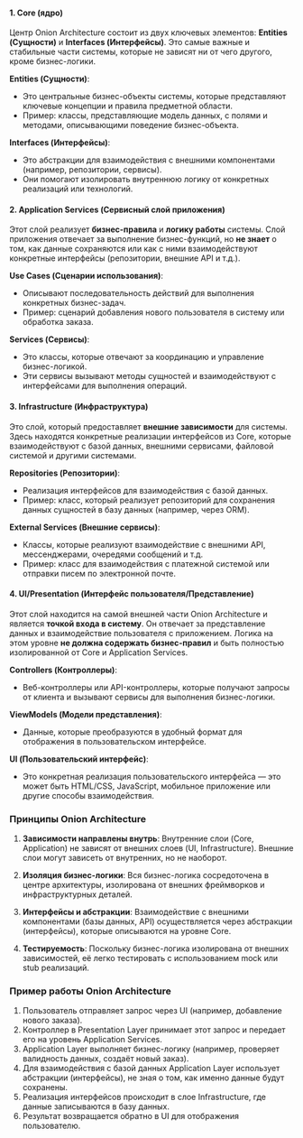 #### 1. **Core (ядро)**

Центр Onion Architecture состоит из двух ключевых элементов: **Entities (Сущности)** и **Interfaces (Интерфейсы)**. Это самые важные и стабильные части системы, которые не зависят ни от чего другого, кроме бизнес-логики.

**Entities (Сущности)**:
- Это центральные бизнес-объекты системы, которые представляют ключевые концепции и правила предметной области.
- Пример: классы, представляющие модель данных, с полями и методами, описывающими поведение бизнес-объекта.

**Interfaces (Интерфейсы)**:
- Это абстракции для взаимодействия с внешними компонентами (например, репозитории, сервисы).
- Они помогают изолировать внутреннюю логику от конкретных реализаций или технологий.
#### 2. **Application Services (Сервисный слой приложения)**

Этот слой реализует **бизнес-правила** и **логику работы** системы. Слой приложения отвечает за выполнение бизнес-функций, но **не знает** о том, как данные сохраняются или как с ними взаимодействуют конкретные интерфейсы (репозитории, внешние API и т.д.).

**Use Cases (Сценарии использования)**:
- Описывают последовательность действий для выполнения конкретных бизнес-задач.
- Пример: сценарий добавления нового пользователя в систему или обработка заказа.

**Services (Сервисы)**:
- Это классы, которые отвечают за координацию и управление бизнес-логикой.
- Эти сервисы вызывают методы сущностей и взаимодействуют с интерфейсами для выполнения операций.

#### 3. **Infrastructure (Инфраструктура)**

Это слой, который предоставляет **внешние зависимости** для системы. Здесь находятся конкретные реализации интерфейсов из Core, которые взаимодействуют с базой данных, внешними сервисами, файловой системой и другими системами.

**Repositories (Репозитории)**:
- Реализация интерфейсов для взаимодействия с базой данных.
- Пример: класс, который реализует репозиторий для сохранения данных сущностей в базу данных (например, через ORM).

**External Services (Внешние сервисы)**:
- Классы, которые реализуют взаимодействие с внешними API, мессенджерами, очередями сообщений и т.д.
- Пример: класс для взаимодействия с платежной системой или отправки писем по электронной почте.

#### 4. **UI/Presentation (Интерфейс пользователя/Представление)**

Этот слой находится на самой внешней части Onion Architecture и является **точкой входа в систему**. Он отвечает за представление данных и взаимодействие пользователя с приложением. Логика на этом уровне **не должна содержать бизнес-правил** и быть полностью изолированной от Core и Application Services.

**Controllers (Контроллеры)**:
- Веб-контроллеры или API-контроллеры, которые получают запросы от клиента и вызывают сервисы для выполнения бизнес-логики.

**ViewModels (Модели представления)**:
- Данные, которые преобразуются в удобный формат для отображения в пользовательском интерфейсе.

**UI (Пользовательский интерфейс)**:
- Это конкретная реализация пользовательского интерфейса — это может быть HTML/CSS, JavaScript, мобильное приложение или другие способы взаимодействия.

### Принципы Onion Architecture

1. **Зависимости направлены внутрь**:
Внутренние слои (Core, Application) не зависят от внешних слоев (UI, Infrastructure). Внешние слои могут зависеть от внутренних, но не наоборот.

2. **Изоляция бизнес-логики**:
Вся бизнес-логика сосредоточена в центре архитектуры, изолирована от внешних фреймворков и инфраструктурных деталей.

3. **Интерфейсы и абстракции**:
Взаимодействие с внешними компонентами (базы данных, API) осуществляется через абстракции (интерфейсы), которые описываются на уровне Core.

4. **Тестируемость**:
Поскольку бизнес-логика изолирована от внешних зависимостей, её легко тестировать с использованием mock или stub реализаций.

### Пример работы Onion Architecture

1. Пользователь отправляет запрос через UI (например, добавление нового заказа).
2. Контроллер в Presentation Layer принимает этот запрос и передает его на уровень Application Services.
3. Application Layer выполняет бизнес-логику (например, проверяет валидность данных, создаёт новый заказ).
4. Для взаимодействия с базой данных Application Layer использует абстракции (интерфейсы), не зная о том, как именно данные будут сохранены.
5. Реализация интерфейсов происходит в слое Infrastructure, где данные записываются в базу данных.
6. Результат возвращается обратно в UI для отображения пользователю.
